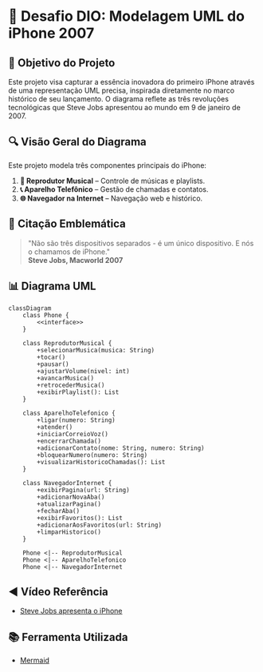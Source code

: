 # 🚀 Desafio DIO: Modelagem UML do iPhone 2007

## 🎯 Objetivo do Projeto

Este projeto visa capturar a essência inovadora do primeiro iPhone através de uma representação UML precisa, inspirada diretamente no marco histórico de seu lançamento. O diagrama reflete as três revoluções tecnológicas que Steve Jobs apresentou ao mundo em 9 de janeiro de 2007.


## 🔍 Visão Geral do Diagrama  
Este projeto modela três componentes principais do iPhone:  

1. **🎵 Reprodutor Musical** – Controle de músicas e playlists.  
2. **📞 Aparelho Telefônico** – Gestão de chamadas e contatos.  
3. **🌐 Navegador na Internet** – Navegação web e histórico.  

## 💬 Citação Emblemática

> "Não são três dispositivos separados - é um único dispositivo. E nós o chamamos de iPhone."  
> **Steve Jobs, Macworld 2007**



## 📊 Diagrama UML  

```mermaid
classDiagram
    class Phone {
        <<interface>>
    }

    class ReprodutorMusical {
        +selecionarMusica(musica: String)
        +tocar()
        +pausar()
        +ajustarVolume(nivel: int)
        +avancarMusica()
        +retrocederMusica()
        +exibirPlaylist(): List
    }

    class AparelhoTelefonico {
        +ligar(numero: String)
        +atender()
        +iniciarCorreioVoz()
        +encerrarChamada()
        +adicionarContato(nome: String, numero: String)
        +bloquearNumero(numero: String)
        +visualizarHistoricoChamadas(): List
    }

    class NavegadorInternet {
        +exibirPagina(url: String)
        +adicionarNovaAba()
        +atualizarPagina()
        +fecharAba()
        +exibirFavoritos(): List
        +adicionarAosFavoritos(url: String)
        +limparHistorico()
    }

    Phone <|-- ReprodutorMusical
    Phone <|-- AparelhoTelefonico
    Phone <|-- NavegadorInternet
```
## ◀ Vídeo Referência
- [Steve Jobs apresenta o iPhone](https://www.youtube.com/watch?v=9ou608QQRq8 "Assistir ao lançamento completo")

## 📚 Ferramenta Utilizada
- [Mermaid](https://www.mermaidchart.com/app/projects)


